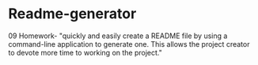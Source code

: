 # Readme-generator
09 Homework- "quickly and easily create a README file by using a command-line application to generate one. This allows the project creator to devote more time to working on the project."

